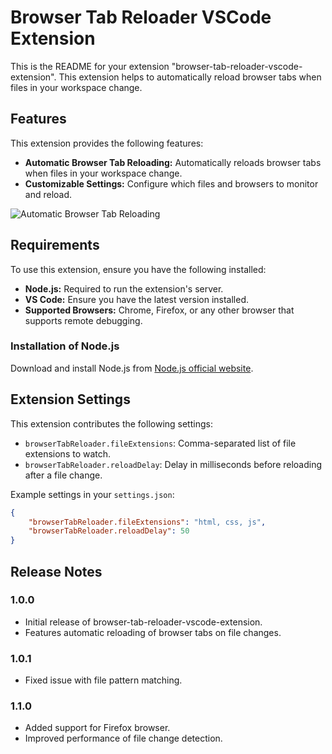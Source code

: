 # Browser Tab Reloader VSCode Extension

This is the README for your extension "browser-tab-reloader-vscode-extension". This extension helps to automatically reload browser tabs when files in your workspace change.

## Features

This extension provides the following features:

- **Automatic Browser Tab Reloading:** Automatically reloads browser tabs when files in your workspace change.
- **Customizable Settings:** Configure which files and browsers to monitor and reload.

![Automatic Browser Tab Reloading](images/auto-reload.gif)

## Requirements

To use this extension, ensure you have the following installed:

- **Node.js:** Required to run the extension's server.
- **VS Code:** Ensure you have the latest version installed.
- **Supported Browsers:** Chrome, Firefox, or any other browser that supports remote debugging.

### Installation of Node.js

Download and install Node.js from [Node.js official website](https://nodejs.org/).

## Extension Settings

This extension contributes the following settings:

- `browserTabReloader.fileExtensions`: Comma-separated list of file extensions to watch.
- `browserTabReloader.reloadDelay`: Delay in milliseconds before reloading after a file change.

Example settings in your `settings.json`:

```json
{
    "browserTabReloader.fileExtensions": "html, css, js",
    "browserTabReloader.reloadDelay": 50
}
```

<!-- ## Known Issues

- Currently, only supports Chrome and Firefox browsers.
- Some file changes might not be detected due to VS Code's internal caching mechanism. -->

## Release Notes

### 1.0.0

- Initial release of browser-tab-reloader-vscode-extension.
- Features automatic reloading of browser tabs on file changes.

### 1.0.1

- Fixed issue with file pattern matching.

### 1.1.0

- Added support for Firefox browser.
- Improved performance of file change detection.

